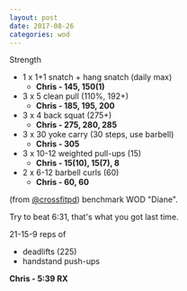 ```yaml
---
layout: post
date: 2017-08-26
categories: wod
---
```


Strength
- 1 x 1+1 snatch + hang snatch (daily max)
  - **Chris - <span>145, 150(1)</span>**
- 3 x 5 clean pull (110%, 192+)
  - **Chris - <span>185, 195, 200</span>**
- 3 x 4 back squat (275+)
  - **Chris - <span>275, 280, 285</span>**
- 3 x 30 yoke carry (30 steps, use barbell)
  - **Chris - <span>305</span>**
- 3 x 10-12 weighted pull-ups (15)
  - **Chris - <span>15(10), 15(7), 8</span>**
- 2 x 6-12 barbell curls (60)
  - **Chris - <span>60, 60</span>**

(from [@crossfitpd](http://crossfitpd.com)) benchmark WOD "Diane".

Try to beat 6:31, that's what you got last time.

21-15-9 reps of
- deadlifts (225)
- handstand push-ups

**Chris - <span>5:39 RX</span>**
